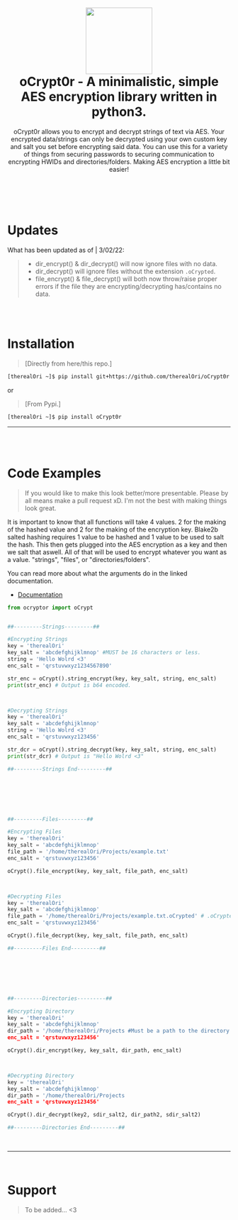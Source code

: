 <h1 align="center">
	<img src="https://cdn.discordapp.com/attachments/946797907846258799/946798556629585950/unknown.png" width="150px"><br>
    oCrypt0r - A minimalistic, simple AES encryption library written in python3.
</h1>
<p align="center">
    oCrypt0r allows you to encrypt and decrypt strings of text via AES. Your encrypted data/strings can only be decrypted using your own custom key and salt you set before encrypting said data. You can use this for a variety of things from securing passwords to securing communication to encrypting HWIDs and directories/folders. Making AES encryption a little bit easier!
</p>

<h1></h1>

<br />
<br />

# Updates
What has been updated as of | 3/02/22:

> - dir_encrypt() & dir_decrypt() will now ignore files with no data.
> - dir_decrypt() will ignore files without the extension `.oCrypted`.
> - file_encrypt() & file_decrypt() will both now throw/raise proper errors if the file they are encrypting/decrypting has/contains no data.

<br />
<br />

# Installation
 > [Directly from here/this repo.]
```bash
[therealOri ~]$ pip install git+https://github.com/therealOri/oCrypt0r
```

or

> [From Pypi.]
```bash
[therealOri ~]$ pip install oCrypt0r
```
__ __

<br />
<br />

# Code Examples
> If you would like to make this look better/more presentable. Please by all means make a pull request xD. I'm not the best with making things look great.

It is important to know that all functions will take 4 values. 2 for the making of the hashed value and 2 for the making of the encryption key.
Blake2b salted hashing requires 1 value to be hashed and 1 value to be used to salt the hash. This then gets plugged into the AES encryption as a key and then we salt that aswell. All of that will be used to encrypt whatever you want as a value. "strings", "files", or "directories/folders".

You can read more about what the arguments do in the linked documentation.

- [Documentation](https://github.com/therealOri/oCrypt0r/blob/main/DOCUMENTATION.md)
```python
from ocryptor import oCrypt


##---------Strings---------##

#Encrypting Strings
key = 'therealOri'
key_salt = 'abcdefghijklmnop' #MUST be 16 characters or less.
string = 'Hello Wolrd <3'
enc_salt = 'qrstuvwxyz1234567890'

str_enc = oCrypt().string_encrypt(key, key_salt, string, enc_salt)
print(str_enc) # Output is b64 encoded.



#Decrypting Strings
key = 'therealOri'
key_salt = 'abcdefghijklmnop'
string = 'Hello Wolrd <3'
enc_salt = 'qrstuvwxyz123456'

str_dcr = oCrypt().string_decrypt(key, key_salt, string, enc_salt)
print(str_dcr) # Output is "Hello Wolrd <3"

##---------Strings End---------##







##---------Files---------##

#Encrypting Files
key = 'therealOri'
key_salt = 'abcdefghijklmnop'
file_path = '/home/therealOri/Projects/example.txt'
enc_salt = 'qrstuvwxyz123456'

oCrypt().file_encrypt(key, key_salt, file_path, enc_salt)



#Decrypting Files
key = 'therealOri'
key_salt = 'abcdefghijklmnop'
file_path = '/home/therealOri/Projects/example.txt.oCrypted' # .oCrypted is what is used to let you know that the file is encrypted.
enc_salt = 'qrstuvwxyz123456'

oCrypt().file_decrypt(key, key_salt, file_path, enc_salt)

##---------Files End---------##







##---------Directories---------##

#Encrypting Directory
key = 'therealOri'
key_salt = 'abcdefghijklmnop'
dir_path = '/home/therealOri/Projects #Must be a path to the directory you want to encrypt.
enc_salt = 'qrstuvwxyz123456'

oCrypt().dir_encrypt(key, key_salt, dir_path, enc_salt)



#Decrypting Directory
key = 'therealOri'
key_salt = 'abcdefghijklmnop'
dir_path = '/home/therealOri/Projects
enc_salt = 'qrstuvwxyz123456'

oCrypt().dir_decrypt(key2, sdir_salt2, dir_path2, sdir_salt2)

##---------Directories End---------##
```

<br />

__ __

<br />

# Support
> To be added... <3
